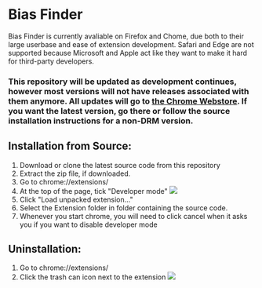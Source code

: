 # Bias Finder

Bias Finder is currently avaliable on Firefox and Chome, due both to their large userbase and ease of extension development. Safari and Edge are not supported because Microsoft and Apple act like they want to make it hard for third-party developers.

### This repository will be updated as development continues, however most versions will not have releases associated with them anymore. All updates will go to [the Chrome Webstore](https://chrome.google.com/webstore/detail/bias-finder/jojjlkfeofgcjeanbpghcapjcccbakop). If you want the latest version, go there or follow the source installation instructions for a non-DRM version.

## Installation from Source:
1. Download or clone the latest source code from this repository
2. Extract the zip file, if downloaded.
3. Go to chrome://extensions/
4. At the top of the page, tick "Developer mode" ![](http://i.imgur.com/EujDK2i.png)
5. Click "Load unpacked extension..."
6. Select the Extension folder in folder containing the source code.
7. Whenever you start chrome, you will need to click cancel when it asks you if you want to disable developer mode

## Uninstallation:
1. Go to chrome://extensions/
2. Click the trash can icon next to the extension ![](http://i.imgur.com/JuaKrMz.png)
